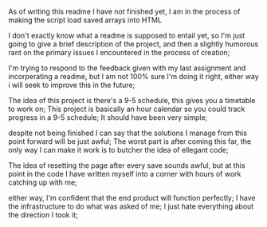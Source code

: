 As of writing this readme I have not finished yet, I am in the process of making the script load saved arrays into HTML

I don't exactly know what a readme is supposed to entail yet, so I'm just going to give a brief description of the project, and then a slightly humorous rant on the primary issues I encountered in the process of creation;

I'm trying to respond to the feedback given with my last assignment and incorperating a readme, but I am not 100% sure I'm doing it right, either way i will seek to improve this in the future;

The idea of this project is there's a 9-5 schedule, this gives you a timetable to work on; This project is basically an hour calendar so you could track progress in a 9-5 schedule; It should have been very simple;

despite not being finished I can say that the solutions I manage from this point forward will be just awful; The worst part is after coming this far, the only way I can make it work is to butcher the idea of ellegant code;

The idea of resetting the page after every save sounds awful, but at this point in the code I have written myself into a corner with hours of work catching up with me;

either way, I'm confident that the end product will function perfectly; I have the infrastructure to do what was asked of me; I just hate everything about the direction I took it;